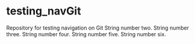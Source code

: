 # testing_navGit
Repository for testing navigation on Git
String number two.
String number three.
String number four.
String number five.
String number six.
